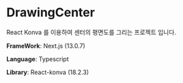 # DrawingCenter

React Konva 를 이용하여 센터의 평면도를 그리는 프로젝트 입니다. 

**FrameWork**: Next.js (13.0.7)

**Language**: Typescript 

**Library**: React-konva (18.2.3)

